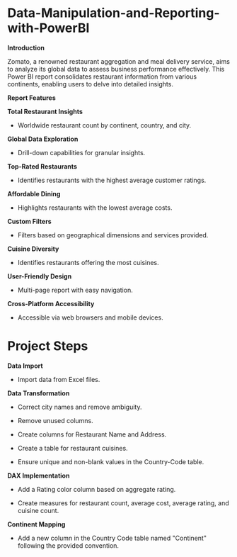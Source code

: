 # Data-Manipulation-and-Reporting-with-PowerBI

**Introduction**

Zomato, a renowned restaurant aggregation and meal delivery service, aims to analyze its global data to assess business performance effectively. This Power BI report consolidates restaurant information from 
various continents, enabling users to delve into detailed insights.

**Report Features**

**Total Restaurant Insights**

- Worldwide restaurant count by continent, country, and city.

**Global Data Exploration**

- Drill-down capabilities for granular insights.

**Top-Rated Restaurants**

- Identifies restaurants with the highest average customer ratings.

**Affordable Dining**

- Highlights restaurants with the lowest average costs.

**Custom Filters**

- Filters based on geographical dimensions and services provided.

**Cuisine Diversity**

- Identifies restaurants offering the most cuisines.

**User-Friendly Design**

- Multi-page report with easy navigation.

**Cross-Platform Accessibility**

- Accessible via web browsers and mobile devices.

# Project Steps

**Data Import**

- Import data from Excel files.

**Data Transformation**

- Correct city names and remove ambiguity.

- Remove unused columns.

- Create columns for Restaurant Name and Address.

- Create a table for restaurant cuisines.

- Ensure unique and non-blank values in the Country-Code table.

**DAX Implementation**

- Add a Rating color column based on aggregate rating.

- Create measures for restaurant count, average cost, average rating, and cuisine count.

**Continent Mapping**

- Add a new column in the Country Code table named "Continent" following the provided convention.
